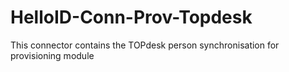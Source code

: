 # HelloID-Conn-Prov-Topdesk
This connector contains the TOPdesk person synchronisation for provisioning module

